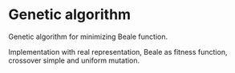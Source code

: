 # Genetic algorithm
Genetic algorithm for minimizing Beale function.

Implementation with real representation, Beale as fitness function, crossover simple and uniform mutation.
